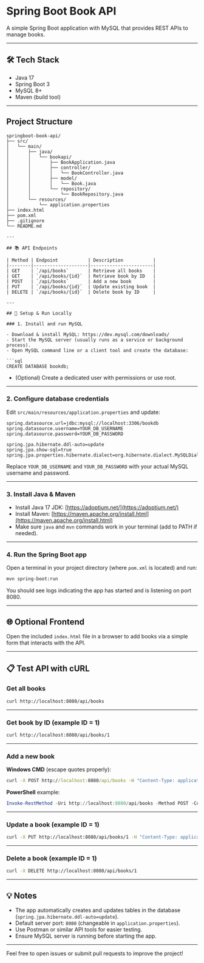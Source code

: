
# Spring Boot Book API

A simple Spring Boot application with MySQL that provides REST APIs to manage books.

---

## 🛠️ Tech Stack
- Java 17
- Spring Boot 3
- MySQL 8+
- Maven (build tool)

---

## Project Structure

```text
springboot-book-api/
├── src/
│   └── main/
│       ├── java/
│       │   └── bookapi/
│       │       ├── BookApplication.java
│       │       ├── controller/
│       │       │   └── BookController.java
│       │       ├── model/
│       │       │   └── Book.java
│       │       └── repository/
│       │           └── BookRepository.java
│       └── resources/
│           └── application.properties
├── index.html
├── pom.xml
├── .gitignore
└── README.md

---

## 📚 API Endpoints

| Method | Endpoint           | Description           |
|--------|--------------------|-----------------------|
| GET    | `/api/books`       | Retrieve all books    |
| GET    | `/api/books/{id}`  | Retrieve book by ID   |
| POST   | `/api/books`       | Add a new book        |
| PUT    | `/api/books/{id}`  | Update existing book  |
| DELETE | `/api/books/{id}`  | Delete book by ID     |

---

## 🔧 Setup & Run Locally

### 1. Install and run MySQL

- Download & install MySQL: https://dev.mysql.com/downloads/
- Start the MySQL server (usually runs as a service or background process).
- Open MySQL command line or a client tool and create the database:

```sql
CREATE DATABASE bookdb;
```

* (Optional) Create a dedicated user with permissions or use root.

---

### 2. Configure database credentials

Edit `src/main/resources/application.properties` and update:

```properties
spring.datasource.url=jdbc:mysql://localhost:3306/bookdb
spring.datasource.username=YOUR_DB_USERNAME
spring.datasource.password=YOUR_DB_PASSWORD

spring.jpa.hibernate.ddl-auto=update
spring.jpa.show-sql=true
spring.jpa.properties.hibernate.dialect=org.hibernate.dialect.MySQLDialect
```

Replace `YOUR_DB_USERNAME` and `YOUR_DB_PASSWORD` with your actual MySQL username and password.

---

### 3. Install Java & Maven

* Install Java 17 JDK: [https://adoptium.net/](https://adoptium.net/)
* Install Maven: [https://maven.apache.org/install.html](https://maven.apache.org/install.html)
* Make sure `java` and `mvn` commands work in your terminal (add to PATH if needed).

---

### 4. Run the Spring Boot app

Open a terminal in your project directory (where `pom.xml` is located) and run:

```bash
mvn spring-boot:run
```

You should see logs indicating the app has started and is listening on port 8080.

---

## 🌐 Optional Frontend

Open the included `index.html` file in a browser to add books via a simple form that interacts with the API.

---

## 📋 Test API with cURL

### Get all books

```bash
curl http://localhost:8080/api/books
```

---

### Get book by ID (example ID = 1)

```bash
curl http://localhost:8080/api/books/1
```

---

### Add a new book

**Windows CMD** (escape quotes properly):

```cmd
curl -X POST http://localhost:8080/api/books -H "Content-Type: application/json" -d "{\"title\":\"My First Book\",\"author\":\"Your Name\",\"year\":2025}"
```

**PowerShell** example:

```powershell
Invoke-RestMethod -Uri http://localhost:8080/api/books -Method POST -ContentType "application/json" -Body '{"title":"My First Book","author":"Your Name","year":2025}'
```

---

### Update a book (example ID = 1)

```bash
curl -X PUT http://localhost:8080/api/books/1 -H "Content-Type: application/json" -d "{\"title\":\"Updated Title\",\"author\":\"New Author\",\"year\":2024}"
```

---

### Delete a book (example ID = 1)

```bash
curl -X DELETE http://localhost:8080/api/books/1
```

---

## 💡 Notes

* The app automatically creates and updates tables in the database (`spring.jpa.hibernate.ddl-auto=update`).
* Default server port: `8080` (changeable in `application.properties`).
* Use Postman or similar API tools for easier testing.
* Ensure MySQL server is running before starting the app.

---

Feel free to open issues or submit pull requests to improve the project!
